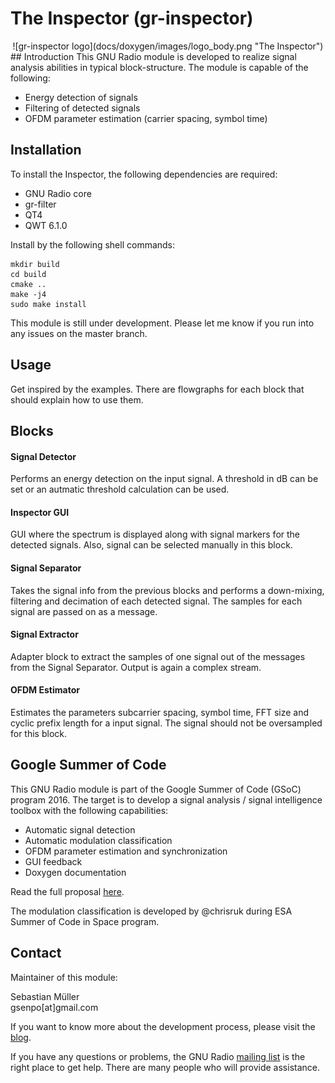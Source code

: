 # The Inspector (gr-inspector)
<center>
![gr-inspector logo](docs/doxygen/images/logo_body.png "The Inspector")
</center>
## Introduction
This GNU Radio module is developed to realize signal analysis abilities in typical block-structure. The module is capable of the following:

- Energy detection of signals
- Filtering of detected signals
- OFDM parameter estimation (carrier spacing, symbol time)

## Installation

To install the Inspector, the following dependencies are required:

- GNU Radio core
- gr-filter
- QT4
- QWT 6.1.0

Install by the following shell commands:

```
mkdir build
cd build
cmake ..
make -j4
sudo make install
```

This module is still under development. Please let me know if you run into any issues on the master branch.

## Usage
Get inspired by the examples. There are flowgraphs for each block that should explain how to use them.

## Blocks

#### Signal Detector
Performs an energy detection on the input signal. A threshold in dB can be set or an autmatic threshold calculation can be used.

#### Inspector GUI
GUI where the spectrum is displayed along with signal markers for the detected signals. Also, signal can be selected manually in this block.

#### Signal Separator
Takes the signal info from the previous blocks and performs a down-mixing, filtering and decimation of each detected signal. The samples for each signal are passed on as a message.

#### Signal Extractor
Adapter block to extract the samples of one signal out of the messages from the Signal Separator. Output is again a complex stream.

#### OFDM Estimator
Estimates the parameters subcarrier spacing, symbol time, FFT size and cyclic prefix length for a input signal. The signal should not be oversampled for this block.

## Google Summer of Code
This GNU Radio module is part of the Google Summer of Code (GSoC) program 2016. The target is to develop a signal analysis / signal intelligence toolbox with the following capabilities:

- Automatic signal detection
- Automatic modulation classification
- OFDM parameter estimation and synchronization
- GUI feedback
- Doxygen documentation

Read the full proposal [here](https://github.com/sbmueller/gsoc-proposal/blob/master/sigint-proposal.pdf).

The modulation classification is developed by @chrisruk during ESA Summer of Code in Space program.

## Contact
Maintainer of this module:

Sebastian Müller<br/>
gsenpo[at]gmail.com

If you want to know more about the development process, please visit the [blog](https://grinspector.wordpress.com/).

If you have any questions or problems, the GNU Radio [mailing list](http://gnuradio.org/redmine/projects/gnuradio/wiki/MailingLists) is the right place to get help. There are many people who will provide assistance.
